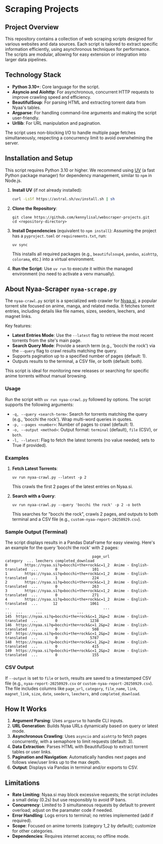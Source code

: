 # Scraping Projects

## Project Overview

This repository contains a collection of web scraping scripts designed for various websites and data sources. Each script is tailored to extract specific information efficiently, using asynchronous techniques for performance. The scripts are modular, allowing for easy extension or integration into larger data pipelines.

## Technology Stack

- **Python 3.10+**: Core language for the script.
- **Asyncio and Aiohttp**: For asynchronous, concurrent HTTP requests to improve crawling speed and efficiency.
- **BeautifulSoup**: For parsing HTML and extracting torrent data from Nyaa's tables.
- **Argparse**: For handling command-line arguments and making the script user-friendly.
- **Urllib**: For URL manipulation and pagination.

The script uses non-blocking I/O to handle multiple page fetches simultaneously, respecting a concurrency limit to avoid overwhelming the server.

## Installation and Setup

This script requires Python 3.10 or higher. We recommend using [UV](https://github.com/astral-sh/uv) (a fast Python package manager) for dependency management, similar to `npm` in Node.js.

1. **Install UV** (if not already installed):

   ```bash
   curl -LsSf https://astral.sh/uv/install.sh | sh
   ```

2. **Clone the Repository**:

   ```
   git clone https://github.com/kennylisal/webscraper-projects.git
   cd <repository-directory>
   ```

3. **Install Dependencies** (equivalent to `npm install`):
   Assuming the project has a `pyproject.toml` or `requirements.txt`, run:

   ```
   uv sync
   ```

   This installs all required packages (e.g., `beautifulsoup4`, `pandas`, `aiohttp`, `colorama`, etc.) into a virtual environment.

4. **Run the Script**: Use `uv run` to execute it within the managed environment (no need to activate a venv manually).

## About Nyaa-Scraper `nyaa-scrape.py`

The `nyaa-crawl.py` script is a specialized web crawler for [Nyaa.si](https://nyaa.si), a popular torrent site focused on anime, manga, and related media. It fetches torrent entries, including details like file names, sizes, seeders, leechers, and magnet links.

Key features:

- **Latest Entries Mode**: Use the `--latest` flag to retrieve the most recent torrents from the site's main page.
- **Search Query Mode**: Provide a search term (e.g., 'bocchi the rock') via the `--query` flag to crawl results matching the query.
- Supports pagination up to a specified number of pages (default: 1).
- Outputs results to the terminal, a CSV file, or both (default: both).

This script is ideal for monitoring new releases or searching for specific anime torrents without manual browsing.

### Usage

Run the script with `uv run nyaa-crawl.py` followed by options. The script supports the following arguments:

- `-q, --query <search-term>`: Search for torrents matching the query (e.g., 'bocchi the rock'). Wrap multi-word queries in quotes.
- `-p, --pages <number>`: Number of pages to crawl (default: 1).
- `-o, --output <method>`: Output format: `terminal` (default), `file` (CSV), or `both`.
- `-l, --latest`: Flag to fetch the latest torrents (no value needed; sets to True if provided).

### Examples

1. **Fetch Latest Torrents**:

   ```
   uv run nyaa-crawl.py --latest -p 2
   ```

   This crawls the first 2 pages of the latest entries on Nyaa.si.

2. **Search with a Query**:
   ```
   uv run nyaa-crawl.py --query 'bocchi the rock' -p 2 -o both
   ```
   This searches for "bocchi the rock", crawls 2 pages, and outputs to both terminal and a CSV file (e.g., `custom-nyaa-report-20250929.csv`).

### Sample Output (Terminal)

The script displays results in a Pandas DataFrame for easy viewing. Here's an example for the query 'bocchi the rock' with 2 pages:

```
                                        page_url                    category  ... leechers completed_download
0        https://nyaa.si?q=bocchi+the+rock&c=1_2  Anime - English-translated  ...        0                101
1        https://nyaa.si?q=bocchi+the+rock&c=1_2  Anime - English-translated  ...        1                224
2        https://nyaa.si?q=bocchi+the+rock&c=1_2  Anime - English-translated  ...        0                263
3        https://nyaa.si?q=bocchi+the+rock&c=1_2  Anime - English-translated  ...        0                271
4        https://nyaa.si?q=bocchi+the+rock&c=1_2  Anime - English-translated  ...       12               1061
..                                           ...                         ...  ...      ...                ...
145  https://nyaa.si?q=bocchi+the+rock&c=1_2&p=2  Anime - English-translated  ...        0               1238
146  https://nyaa.si?q=bocchi+the+rock&c=1_2&p=2  Anime - English-translated  ...        0                508
147  https://nyaa.si?q=bocchi+the+rock&c=1_2&p=2  Anime - English-translated  ...        0               5787
148  https://nyaa.si?q=bocchi+the+rock&c=1_2&p=2  Anime - English-translated  ...        0                415
149  https://nyaa.si?q=bocchi+the+rock&c=1_2&p=2  Anime - English-translated  ...        0                155
```

### CSV Output

If `--output` is set to `file` or `both`, results are saved to a timestamped CSV file (e.g., `nyaa-report-20250929.csv` or `custom-nyaa-report-20250929.csv`). The file includes columns like `page_url`, `category`, `file_name`, `link`, `magnet_link`, `size`, `date`, `seeders`, `leechers`, and `completed_download`.

## How It Works

1. **Argument Parsing**: Uses `argparse` to handle CLI inputs.
2. **URL Generation**: Builds Nyaa URLs dynamically based on query or latest mode.
3. **Asynchronous Crawling**: Uses `asyncio` and `aiohttp` to fetch pages concurrently, with a semaphore to limit requests (default: 3).
4. **Data Extraction**: Parses HTML with BeautifulSoup to extract torrent tables or user links.
5. **Pagination and Navigation**: Automatically handles next pages and follows view/user links up to the max depth.
6. **Output**: Displays via Pandas in terminal and/or exports to CSV.

## Limitations

- **Rate Limiting**: Nyaa.si may block excessive requests; the script includes a small delay (0.2s) but use responsibly to avoid IP bans.
- **Concurrency**: Limited to 3 simultaneous requests by default to prevent overload; adjust on the paramater code if needed.
- **Error Handling**: Logs errors to terminal; no retries implemented (add if required).
- **Scope**: Focused on anime torrents (category 1_2 by default); customize for other categories.
- **Dependencies**: Requires internet access; no offline mode.
